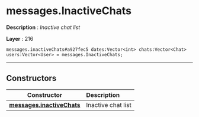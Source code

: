 # messages.InactiveChats

**Description** : *Inactive chat list*

**Layer** : 216

```tl
messages.inactiveChats#a927fec5 dates:Vector<int> chats:Vector<Chat> users:Vector<User> = messages.InactiveChats;
```

---

## Constructors

| Constructor | Description |
| :---: | :--- |
| [**messages.inactiveChats**](constructor/messages.inactiveChats) | Inactive chat list |